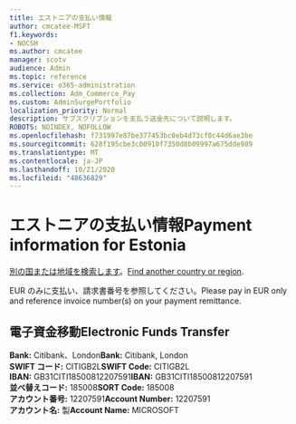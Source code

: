 ```yaml
---
title: エストニアの支払い情報
author: cmcatee-MSFT
f1.keywords:
- NOCSH
ms.author: cmcatee
manager: scotv
audience: Admin
ms.topic: reference
ms.service: o365-administration
ms.collection: Adm_Commerce_Pay
ms.custom: AdminSurgePortfolio
localization_priority: Normal
description: サブスクリプションを支払う送金先について説明します。
ROBOTS: NOINDEX, NOFOLLOW
ms.openlocfilehash: f731997e87be377453bc0eb4d73cf0c44d6ae3be
ms.sourcegitcommit: 628f195cbe3c00910f7350d8b09997a675dde989
ms.translationtype: MT
ms.contentlocale: ja-JP
ms.lasthandoff: 10/21/2020
ms.locfileid: "48636829"
---
```

# <a name="payment-information-for-estonia"></a><span data-ttu-id="5f91c-103">エストニアの支払い情報</span><span class="sxs-lookup"><span data-stu-id="5f91c-103">Payment information for Estonia</span></span>

<span data-ttu-id="5f91c-104">[別の国または地域を検索します](../billing-and-payments/pay-for-your-subscription.md)。</span><span class="sxs-lookup"><span data-stu-id="5f91c-104">[Find another country or region](../billing-and-payments/pay-for-your-subscription.md).</span></span>

<span data-ttu-id="5f91c-105">EUR のみに支払い、請求書番号を参照してください。</span><span class="sxs-lookup"><span data-stu-id="5f91c-105">Please pay in EUR only and reference invoice number(s) on your payment remittance.</span></span>

## <a name="electronic-funds-transfer"></a><span data-ttu-id="5f91c-106">電子資金移動</span><span class="sxs-lookup"><span data-stu-id="5f91c-106">Electronic Funds Transfer</span></span>

<span data-ttu-id="5f91c-107">**Bank:** Citibank、London</span><span class="sxs-lookup"><span data-stu-id="5f91c-107">**Bank:** Citibank, London</span></span>  
<span data-ttu-id="5f91c-108">**SWIFT コード:** CITIGB2L</span><span class="sxs-lookup"><span data-stu-id="5f91c-108">**SWIFT Code:** CITIGB2L</span></span>  
<span data-ttu-id="5f91c-109">**IBAN:** GB31CITI18500812207591</span><span class="sxs-lookup"><span data-stu-id="5f91c-109">**IBAN:** GB31CITI18500812207591</span></span>  
<span data-ttu-id="5f91c-110">**並べ替えコード:** 185008</span><span class="sxs-lookup"><span data-stu-id="5f91c-110">**SORT Code:** 185008</span></span>  
<span data-ttu-id="5f91c-111">**アカウント番号:** 12207591</span><span class="sxs-lookup"><span data-stu-id="5f91c-111">**Account Number:** 12207591</span></span>  
<span data-ttu-id="5f91c-112">**アカウント名:** 製</span><span class="sxs-lookup"><span data-stu-id="5f91c-112">**Account Name:** MICROSOFT</span></span>  